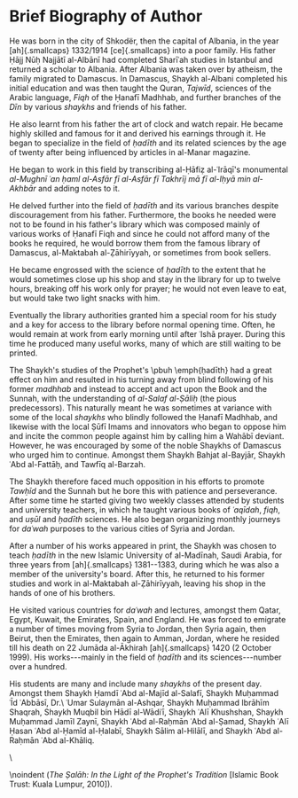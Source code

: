 


# Brief Biography of Author

He was born in the city of Shkodër, then the capital of Albania, in the year [ah]{.smallcaps} 1332/1914 [ce]{.smallcaps} into a poor family. His father Ḥājj Nūḥ Najjātī al-Albānī had completed Sharīʿah studies in Istanbul and returned a scholar to Albania. After Albania was taken over by atheism, the family migrated to Damascus. In Damascus, Shaykh al-Albani completed his initial education and was then taught the Quran, *Tajwīd*, sciences of the Arabic language, *Fiqh* of the Ḥanafī Madhhab, and further branches of the *Dīn* by various *shaykhs* and friends of his father.

He also learnt from his father the art of clock and watch repair. He became highly skilled and famous for it and derived his earnings through it. He began to specialize in the field of _ḥadīth_ and its related sciences by the age of twenty after being influenced by articles in al-Manar magazine.

He began to work in this field by transcribing al-Ḥāfiẓ al-ʿIrāqī's monumental *al-Mughnī ʿan ḥaml al-Asfār fī al-Asfār fī Takhrīj mā fī al-Iḥyā min al-Akhbār* and adding notes to it.

He delved further into the field of *ḥadīth* and its various branches despite discouragement from his father. Furthermore, the books he needed were not to be found in his father's library which was composed mainly of various works of Ḥanafī Fiqh and since he could not afford many of the books he required, he would borrow them from the famous library of Damascus, al-Maktabah al-Ẓāhirīyyah, or sometimes from book sellers.

He became engrossed with the science of *ḥadīth* to the extent that he would sometimes close up his shop and stay in the library for up to twelve hours, breaking off his work only for prayer; he would not even leave to eat, but would take two light snacks with him.

Eventually the library authorities granted him a special room for his study and a key for access to the library before normal opening time. Often, he would remain at work from early morning until after ʿIshā prayer. During this time he produced many useful works, many of which are still waiting to be printed.

The Shaykh's studies of the Prophet's \pbuh \emph{ḥadīth} had a great effect on him and resulted in his turning away from blind following of his former *madhhab* and instead to accept and act upon the Book and the Sunnah, with the understanding of *al-Salaf al-Ṣāliḥ* (the pious predecessors). This naturally meant he was sometimes at variance with some of the local *shaykhs* who blindly followed the Ḥanafī Madhhab, and likewise with the local Ṣūfī Imams and innovators who began to oppose him and incite the common people against him by calling him a Wahābī deviant. However, he was encouraged by some of the noble Shaykhs of Damascus who urged him to continue. Amongst them Shaykh Bahjat al-Bayjār, Shaykh ʿAbd al-Fattāḥ, and Tawfīq al-Barzah.

The Shaykh therefore faced much opposition in his efforts to promote *Tawḥīd* and the Sunnah but he bore this with patience and perseverance. After some time he started giving two weekly classes attended by students and university teachers, in which he taught various books of *ʿaqīdah*, *fiqh*, and *uṣūl* and *ḥadīth* sciences. He also began organizing monthly journeys for *daʿwah* purposes to the various cities of Syria and Jordan.

After a number of his works appeared in print, the Shaykh was chosen to teach *ḥadīth* in the new Islamic University of al­-Madīnah, Saudi Arabia, for three years from [ah]{.smallcaps} 1381--1383, during which he was also a member of the university's board. After this, he returned to his former studies and work in al-Maktabah al-Ẓāhirīyyah, leaving his shop in the hands of one of his brothers.

He visited various countries for *daʿwah* and lectures, amongst them Qatar, Egypt, Kuwait, the Emirates, Spain, and England. He was forced to emigrate a number of times moving from Syria to Jordan, then Syria again, then Beirut, then the Emirates, then again to Amman, Jordan, where he resided till his death on 22 Jumāda al-Ākhirah [ah]{.smallcaps} 1420 (2 October 1999). His works---mainly in the field of *ḥadīth* and its sciences---number over a hundred.

His students are many and include many *shaykhs* of the present day. Amongst them Shaykh Ḥamdī ʿAbd al-Majīd al-Salafī, Shaykh Muḥammad ʿĪd ʿAbbāsī, Dr.\ ʿUmar Sulaymān al-Ashqar, Shaykh Muḥammad Ibrāhīm Shaqrah, Shaykh Muqbil bin Hādī al-Wādiʿī, Shaykh ʿAlī Khushshan, Shaykh Muḥammad Jamīl Zaynī, Shaykh ʿAbd al-Raḥmān ʿAbd al­-Ṣamad, Shaykh ʿAlī Ḥasan ʿAbd al-Ḥamīd al-Ḥalabī, Shaykh Sālim al-Hilālī, and Shaykh ʿAbd al-Raḥmān ʿAbd al-Khāliq.

\ 

\noindent (*The Ṣalāh: In the Light of the Prophet's Tradition* [Islamic Book Trust: Kuala Lumpur, 2010]).
